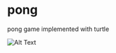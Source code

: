 # pong

pong game implemented with turtle 

![Alt Text](https://media.giphy.com/media/WUNlff9nnlOp5obARV/giphy.gif)
